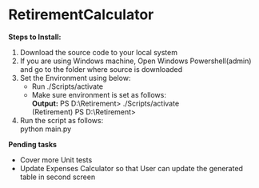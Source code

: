 # RetirementCalculator
<b>Steps to Install:</b>
<ol>
  <li> Download the source code to your local system </li>
  <li> If you are using Windows machine, Open Windows Powershell(admin) and go to the folder where source is downloaded </li>
  <li> Set the Environment using below: 
       <ul>
         <li> Run ./Scripts/activate </li>
         <li> Make sure environment is set as follows:</li>
         <b>Output:</b> PS D:\Retirement> ./Scripts/activate<br>
                        (Retirement) PS D:\Retirement> 
    </ul></li>
  <li> Run the script as follows:</li>
    python main.py     
  </ol>
  
  <b> Pending tasks </b>
  <ul> 
  <li> Cover more Unit tests </li>
  <li> Update Expenses Calculator so that User can update the generated table in second screen </li>
  </ul>
